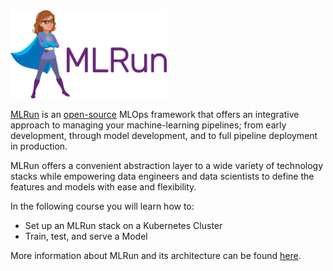 <img src="./../assets/logo.png" width="250x" alt="mlrun">

[MLRun](https://www.iguazio.com/open-source/mlrun/) is an [open-source](https://github.com/mlrun/mlrun) MLOps framework
 that offers an integrative approach to managing your machine-learning pipelines; from early development, through model development, and to full pipeline deployment in production.

MLRun offers a convenient abstraction layer to a wide variety of technology stacks while empowering data engineers
 and data scientists to define the features and models with ease and flexibility.

In the following course you will learn how to:

- Set up an MLRun stack on a Kubernetes Cluster
- Train, test, and serve a Model

More information about MLRun and its architecture can be found [here](https://docs.mlrun.org/en/latest).
